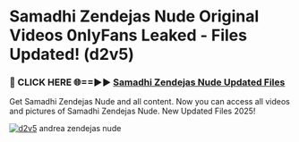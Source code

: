 # Samadhi Zendejas Nude Original Videos 0nlyFans Leaked - Files Updated! (d2v5)

<h3>🔴 CLICK HERE 🌐==►► <a href="https://tinyurl.com/52m3yx9h" rel="nofollow">Samadhi Zendejas Nude Updated Files</a></h3>

Get Samadhi Zendejas Nude and all content. Now you can access all videos and pictures of Samadhi Zendejas Nude. New Updated Files 2025!

[![d2v5](https://i.imgur.com/TnHtlc8.gif)](https://tinyurl.com/52m3yx9h)
andrea zendejas nude